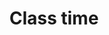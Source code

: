 ---
title: "Class time"
draft: false
image : "images/gallery/lessons/lessons-5.JPG"
bg_image: "images/page-title.jpg"
category: "Class Time"
---